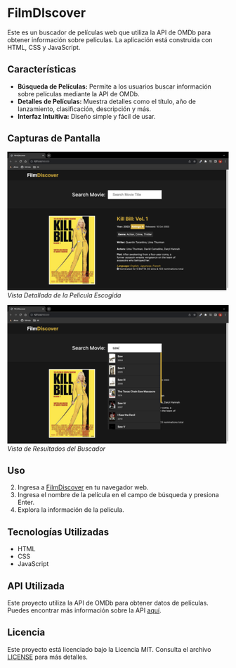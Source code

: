 # FilmDIscover

Este es un buscador de películas web que utiliza la API de OMDb para obtener información sobre películas. La aplicación está construida con HTML, CSS y JavaScript.

## Características

- **Búsqueda de Películas:** Permite a los usuarios buscar información sobre películas mediante la API de OMDb.
- **Detalles de Películas:** Muestra detalles como el título, año de lanzamiento, clasificación, descripción y más.
- **Interfaz Intuitiva:** Diseño simple y fácil de usar.

## Capturas de Pantalla

![FilmDiscover](./screenshots/shot1.png)
*Vista Detallada de la Pelicula Escogida*

![FilmDiscover](./screenshots/shot2.png)
*Vista de Resultados del Buscador*

## Uso

2. Ingresa a [FilmDiscover](https://jbxss.github.io/FilmDiscover/) en tu navegador web.
3. Ingresa el nombre de la película en el campo de búsqueda y presiona Enter.
4. Explora la información de la película.

## Tecnologías Utilizadas

- HTML
- CSS
- JavaScript

## API Utilizada

Este proyecto utiliza la API de OMDb para obtener datos de películas. Puedes encontrar más información sobre la API [aquí](https://www.omdbapi.com/).

## Licencia

Este proyecto está licenciado bajo la Licencia MIT. Consulta el archivo [LICENSE](./LICENSE) para más detalles.
